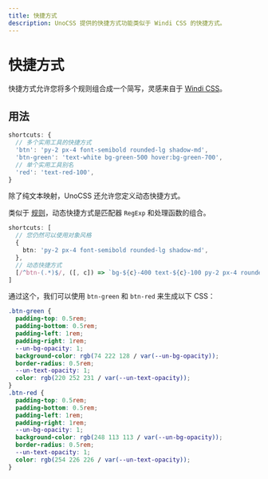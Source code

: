 ```yaml
---
title: 快捷方式
description: UnoCSS 提供的快捷方式功能类似于 Windi CSS 的快捷方式。
---
```


# 快捷方式

快捷方式允许您将多个规则组合成一个简写，灵感来自于 [Windi CSS](https://windicss.org/features/shortcuts.html)。

## 用法

<!--eslint-skip-->

```ts
shortcuts: {
  // 多个实用工具的快捷方式
  'btn': 'py-2 px-4 font-semibold rounded-lg shadow-md',
  'btn-green': 'text-white bg-green-500 hover:bg-green-700',
  // 单个实用工具别名
  'red': 'text-red-100',
}
```

除了纯文本映射，UnoCSS 还允许您定义动态快捷方式。

类似于 [规则](/config/rules)，动态快捷方式是匹配器 `RegExp` 和处理函数的组合。

```ts
shortcuts: [
  // 您仍然可以使用对象风格
  {
    btn: 'py-2 px-4 font-semibold rounded-lg shadow-md',
  },
  // 动态快捷方式
  [/^btn-(.*)$/, ([, c]) => `bg-${c}-400 text-${c}-100 py-2 px-4 rounded-lg`],
]
```

通过这个，我们可以使用 `btn-green` 和 `btn-red` 来生成以下 CSS：

```css
.btn-green {
  padding-top: 0.5rem;
  padding-bottom: 0.5rem;
  padding-left: 1rem;
  padding-right: 1rem;
  --un-bg-opacity: 1;
  background-color: rgb(74 222 128 / var(--un-bg-opacity));
  border-radius: 0.5rem;
  --un-text-opacity: 1;
  color: rgb(220 252 231 / var(--un-text-opacity));
}
.btn-red {
  padding-top: 0.5rem;
  padding-bottom: 0.5rem;
  padding-left: 1rem;
  padding-right: 1rem;
  --un-bg-opacity: 1;
  background-color: rgb(248 113 113 / var(--un-bg-opacity));
  border-radius: 0.5rem;
  --un-text-opacity: 1;
  color: rgb(254 226 226 / var(--un-text-opacity));
}
```
